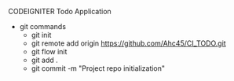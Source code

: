 CODEIGNITER  Todo Application

* git commands
    - git init
    - git remote add origin https://github.com/Ahc45/CI_TODO.git
    - git flow init
    - git add .
    - git commit -m "Project repo initialization"